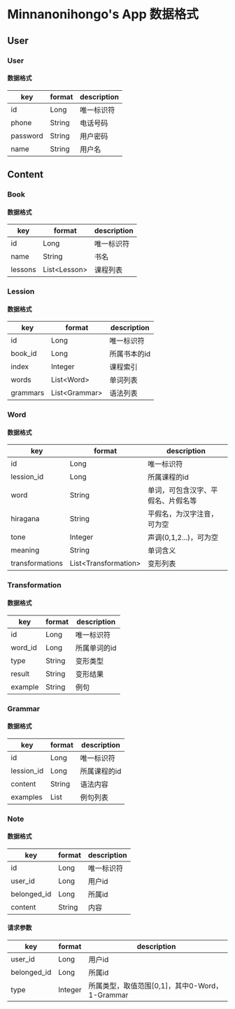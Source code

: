 # Minnanonihongo's App 数据格式

## User

### User

#### 数据格式

key | format | description
----|--------|------------
id | Long | 唯一标识符
phone | String | 电话号码
password | String | 用户密码
name | String | 用户名

## Content

### Book

#### 数据格式

key | format | description
----|--------|------------
id | Long | 唯一标识符
name | String | 书名
lessons | List&lt;Lesson> | 课程列表

### Lession

#### 数据格式

key | format | description
----|--------|------------
id | Long | 唯一标识符
book_id | Long | 所属书本的id
index | Integer | 课程索引
words | List&lt;Word> | 单词列表
grammars | List&lt;Grammar> | 语法列表

### Word

#### 数据格式

key | format | description
----|--------|------------
id | Long | 唯一标识符
lession_id | Long | 所属课程的id
word | String | 单词，可包含汉字、平假名、片假名等
hiragana | String | 平假名，为汉字注音，可为空
tone | Integer | 声调(0,1,2...)，可为空
meaning | String | 单词含义
transformations | List&lt;Transformation> | 变形列表


### Transformation

#### 数据格式

key | format | description
----|--------|------------
id | Long | 唯一标识符
word_id | Long | 所属单词的id
type | String | 变形类型
result | String | 变形结果
example | String | 例句

### Grammar

#### 数据格式

key | format | description
----|--------|------------
id | Long | 唯一标识符
lession_id | Long | 所属课程的id
content | String | 语法内容
examples | List<String> | 例句列表

### Note

#### 数据格式

key | format | description
----|--------|------------
id | Long | 唯一标识符
user_id | Long | 用户id
belonged_id | Long | 所属id
content | String | 内容

#### 请求参数


key | format | description
----|--------|------------
user_id | Long | 用户id
belonged_id | Long | 所属id
type | Integer | 所属类型，取值范围[0,1]，其中0-Word，1-Grammar
